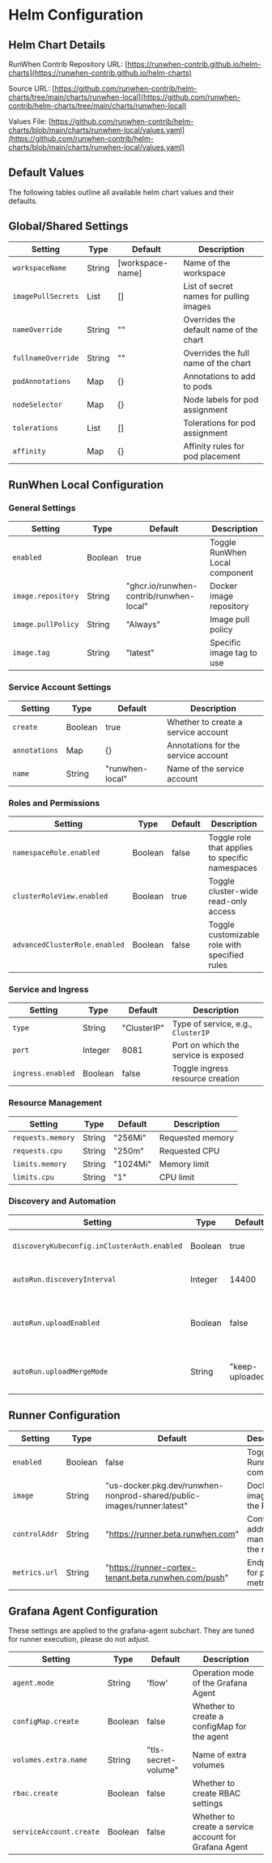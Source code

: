 # Helm Configuration

## Helm Chart Details

RunWhen Contrib Repository URL: [https://runwhen-contrib.github.io/helm-charts](https://runwhen-contrib.github.io/helm-charts)

Source URL: [https://github.com/runwhen-contrib/helm-charts/tree/main/charts/runwhen-local](https://github.com/runwhen-contrib/helm-charts/tree/main/charts/runwhen-local)

Values File: [https://github.com/runwhen-contrib/helm-charts/blob/main/charts/runwhen-local/values.yaml](https://github.com/runwhen-contrib/helm-charts/blob/main/charts/runwhen-local/values.yaml)

## Default Values

The following tables outline all available helm chart values and their defaults.

## Global/Shared Settings

| Setting            | Type    | Default            | Description                                  |
|--------------------|---------|--------------------|----------------------------------------------|
| `workspaceName`    | String  | [workspace-name]   | Name of the workspace                        |
| `imagePullSecrets` | List    | []                 | List of secret names for pulling images      |
| `nameOverride`     | String  | ""                 | Overrides the default name of the chart      |
| `fullnameOverride` | String  | ""                 | Overrides the full name of the chart         |
| `podAnnotations`   | Map     | {}                 | Annotations to add to pods                   |
| `nodeSelector`     | Map     | {}                 | Node labels for pod assignment               |
| `tolerations`      | List    | []                 | Tolerations for pod assignment               |
| `affinity`         | Map     | {}                 | Affinity rules for pod placement             |

## RunWhen Local Configuration

### General Settings

| Setting              | Type    | Default   | Description                                 |
|----------------------|---------|-----------|---------------------------------------------|
| `enabled`            | Boolean | true      | Toggle RunWhen Local component              |
| `image.repository`   | String  | "ghcr.io/runwhen-contrib/runwhen-local" | Docker image repository |
| `image.pullPolicy`   | String  | "Always"  | Image pull policy                           |
| `image.tag`          | String  | "latest"  | Specific image tag to use                   |


### Service Account Settings

| Setting               | Type    | Default   | Description                                  |
|-----------------------|---------|-----------|----------------------------------------------|
| `create`              | Boolean | true      | Whether to create a service account          |
| `annotations`         | Map     | {}        | Annotations for the service account          |
| `name`                | String  | "runwhen-local" | Name of the service account               |


### Roles and Permissions

| Setting                      | Type    | Default | Description                                 |
|------------------------------|---------|---------|---------------------------------------------|
| `namespaceRole.enabled`      | Boolean | false   | Toggle role that applies to specific namespaces |
| `clusterRoleView.enabled`    | Boolean | true    | Toggle cluster-wide read-only access       |
| `advancedClusterRole.enabled`| Boolean | false   | Toggle customizable role with specified rules |


### Service and Ingress

| Setting           | Type    | Default           | Description                                 |
|-------------------|---------|-------------------|---------------------------------------------|
| `type`            | String  | "ClusterIP"       | Type of service, e.g., `ClusterIP`          |
| `port`            | Integer | 8081              | Port on which the service is exposed        |
| `ingress.enabled` | Boolean | false             | Toggle ingress resource creation            |

### Resource Management

| Setting           | Type    | Default   | Description                                 |
|-------------------|---------|-----------|---------------------------------------------|
| `requests.memory` | String  | "256Mi"   | Requested memory                            |
| `requests.cpu`    | String  | "250m"    | Requested CPU                               |
| `limits.memory`   | String  | "1024Mi"  | Memory limit                                |
| `limits.cpu`      | String  | "1"       | CPU limit                                   |


### Discovery and Automation

| Setting                             | Type    | Default   | Description                              |
|-------------------------------------|---------|-----------|------------------------------------------|
| `discoveryKubeconfig.inClusterAuth.enabled` | Boolean | true | Use in-cluster authentication            |
| `autoRun.discoveryInterval`         | Integer | 14400     | Time interval for running discovery      |
| `autoRun.uploadEnabled`             | Boolean | false     | Enable uploading data to the RunWhen Platform |
| `autoRun.uploadMergeMode`           | String  | "keep-uploaded" | Strategy to merge data during uploads |

## Runner Configuration

| Setting       | Type    | Default                            | Description                              |
|---------------|---------|------------------------------------|------------------------------------------|
| `enabled`     | Boolean | false                              | Toggle Runner component                  |
| `image`       | String  | "us-docker.pkg.dev/runwhen-nonprod-shared/public-images/runner:latest" | Docker image of the Runner               |
| `controlAddr` | String  | "https://runner.beta.runwhen.com"  | Control address for managing the runner  |
| `metrics.url` | String  | "https://runner-cortex-tenant.beta.runwhen.com/push" | Endpoint for pushing metrics            |

## Grafana Agent Configuration
These settings are applied to the grafana-agent subchart. They are tuned for runner execution, please do not adjust.

| Setting              | Type    | Default    | Description                              |
|----------------------|---------|------------|------------------------------------------|
| `agent.mode`         | String  | 'flow'     | Operation mode of the Grafana Agent      |
| `configMap.create`   | Boolean | false      | Whether to create a configMap for the agent |
| `volumes.extra.name` | String  | "tls-secret-volume" | Name of extra volumes                 |
| `rbac.create`        | Boolean | false      | Whether to create RBAC settings          |
| `serviceAccount.create` | Boolean | false   | Whether to create a service account for Grafana Agent |

